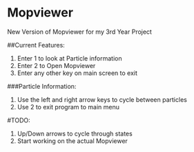 # Mopviewer
New Version of Mopviewer for my 3rd Year Project

##Current Features:
1. Enter 1 to look at Particle information
2. Enter 2 to Open Mopviewer
3. Enter any other key on main screen to exit

###Particle Information:
1. Use the left and right arrow keys to cycle between particles
2. Use 2 to exit program to main menu


#TODO:
1. Up/Down arrows to cycle through states
2. Start working on the actual Mopviewer
